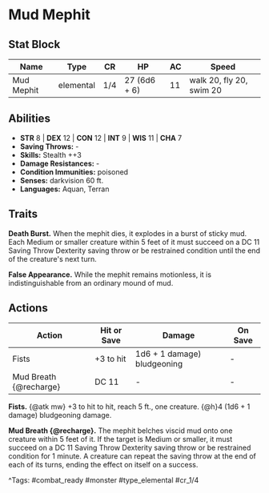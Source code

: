 # Mud Mephit

## Stat Block

| Name | Type | CR | HP | AC | Speed |
|------|------|----|----|----|-------|
| Mud Mephit | elemental | 1/4 | 27 (6d6 + 6) | 11 | walk 20, fly 20, swim 20 |

## Abilities

- **STR** 8 | **DEX** 12 | **CON** 12 | **INT** 9 | **WIS** 11 | **CHA** 7
- **Saving Throws:** -  
- **Skills:** Stealth ++3  
- **Damage Resistances:** -  
- **Condition Immunities:** poisoned  
- **Senses:** darkvision 60 ft.  
- **Languages:** Aquan, Terran

## Traits

**Death Burst.** When the mephit dies, it explodes in a burst of sticky mud. Each Medium or smaller creature within 5 feet of it must succeed on a DC 11 Saving Throw Dexterity saving throw or be restrained condition until the end of the creature's next turn.

**False Appearance.** While the mephit remains motionless, it is indistinguishable from an ordinary mound of mud.


## Actions

| Action | Hit or Save | Damage | On Save |
|--------|--------------|--------|----------|
| Fists | +3 to hit | 1d6 + 1 damage) bludgeoning | - |
| Mud Breath {@recharge} | DC 11 | - | - |

**Fists.** {@atk mw} +3 to hit to hit, reach 5 ft., one creature. {@h}4 (1d6 + 1 damage) bludgeoning damage.

**Mud Breath {@recharge}.** The mephit belches viscid mud onto one creature within 5 feet of it. If the target is Medium or smaller, it must succeed on a DC 11 Saving Throw Dexterity saving throw or be restrained condition for 1 minute. A creature can repeat the saving throw at the end of each of its turns, ending the effect on itself on a success.


^Tags: #combat_ready #monster #type_elemental #cr_1/4
